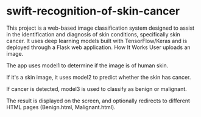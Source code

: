 # swift-recognition-of-skin-cancer
This project is a web-based image classification system designed to assist in the identification and diagnosis of skin conditions, specifically skin cancer. It uses deep learning models built with TensorFlow/Keras and is deployed through a Flask web application.
How It Works
User uploads an image.

The app uses model1 to determine if the image is of human skin.

If it's a skin image, it uses model2 to predict whether the skin has cancer.

If cancer is detected, model3 is used to classify as benign or malignant.

The result is displayed on the screen, and optionally redirects to different HTML pages (Benign.html, Malignant.html).

